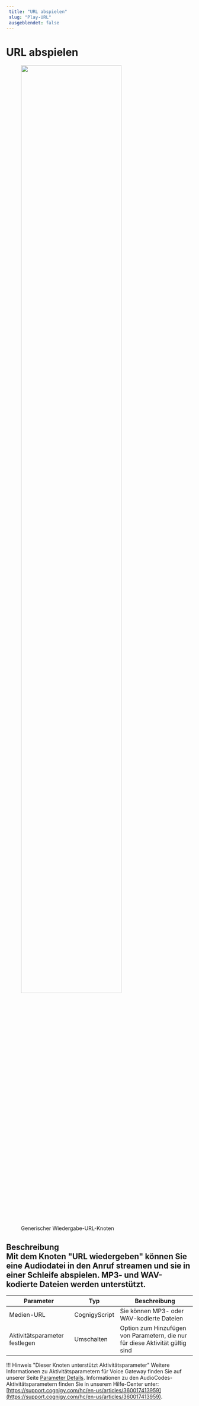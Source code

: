 ```yaml
---
 title: "URL abspielen" 
 slug: "Play-URL" 
 ausgeblendet: false 
---
```


# URL abspielen

<figure>
  <img class="image-center" src="{{config.site_url}}ai/flow-nodes/images/generic-voice/play-url.png" width="80%" />
  <figcaption>Generischer Wiedergabe-URL-Knoten</figcaption>
</figure>

## Beschreibung<div class="divider"></div>Mit dem Knoten "URL wiedergeben" können Sie eine Audiodatei in den Anruf streamen und sie in einer Schleife abspielen. MP3- und WAV-kodierte Dateien werden unterstützt.

| Parameter | Typ | Beschreibung |
|-------------------------|---------------|---------------------------------------------------------------------|
| Medien-URL | CognigyScript | Sie können MP3- oder WAV-kodierte Dateien |
| Aktivitätsparameter festlegen | Umschalten | Option zum Hinzufügen von Parametern, die nur für diese Aktivität gültig sind |

!!! Hinweis "Dieser Knoten unterstützt Aktivitätsparameter"
    Weitere Informationen zu Aktivitätsparametern für Voice Gateway finden Sie auf unserer Seite [Parameter Details]({{config.site_url}}ai/flow-nodes/vg/parameter-details/). Informationen zu den AudioCodes-Aktivitätsparametern finden Sie in unserem Hilfe-Center unter: [https://support.cognigy.com/hc/en-us/articles/360017413959](https://support.cognigy.com/hc/en-us/articles/360017413959). 